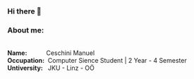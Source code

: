### Hi there 👋

<!--
**CeschiniManuel/CeschiniManuel** is a ✨ _special_ ✨ repository because its `README.md` (this file) appears on your GitHub profile.

Here are some ideas to get you started:

- 🔭 I’m currently working on ...
- 🌱 I’m currently learning ...
- 👯 I’m looking to collaborate on ...
- 🤔 I’m looking for help with ...
- 💬 Ask me about ...
- 📫 How to reach me: ...
- 😄 Pronouns: ...
- ⚡ Fun fact: ...
-->

<h3>About me:</h3></br>
<b>Name:</b>  &nbsp &nbsp &nbsp &nbsp &nbsp Ceschini Manuel</br>
<b>Occupation:</b> &nbspComputer Sience Student | 2 Year - 4 Semester</br>
<b>Untiversity:</b> &nbsp&nbspJKU - Linz - OÖ</br>


